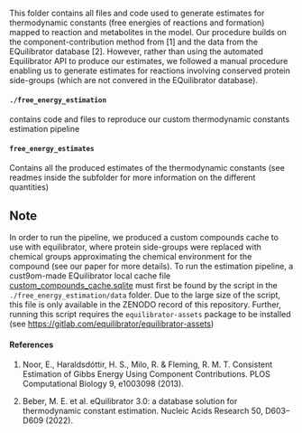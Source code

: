This folder contains all files and code used to generate estimates for thermodynamic constants (free energies of reactions and formation) mapped to reaction and metabolites in the model. Our procedure builds on the component-contribution method from [1] and the data from the EQuilibrator database [2]. However, rather than using the automated Equilibrator API to produce our estimates, we followed a manual procedure enabling us to generate estimates for reactions involving conserved protein side-groups (which are not convered in the EQuilibrator database).
#### `./free_energy_estimation`
contains code and files to reproduce our custom thermodynamic constants estimation pipeline
#### `free_energy_estimates`
Contains all the produced estimates of the thermodynamic constants (see readmes inside the subfolder for more information on the different quantities)
## Note
In order to run the pipeline, we produced a custom compounds cache to use with equilibrator, where protein side-groups were replaced with chemical groups approximating the chemical environment for the compound (see our paper for more details). To run the estimation pipeline, a cust9om-made EQuilibrator local cache file [custom_compounds_cache.sqlite](`custom_compounds_cache.sqlite`) must first be found by the script in the `./free_energy_estimation/data` folder. Due to the large size of the script, this file is only available in the ZENODO record of this repository. Further, running this script requires the `equilibrator-assets` package to be installed (see https://gitlab.com/equilibrator/equilibrator-assets)
#### References
1. Noor, E., Haraldsdóttir, H. S., Milo, R. & Fleming, R. M. T. Consistent Estimation of Gibbs Energy Using Component Contributions. PLOS Computational Biology 9, e1003098 (2013).

2. Beber, M. E. et al. eQuilibrator 3.0: a database solution for thermodynamic constant estimation. Nucleic Acids Research 50, D603–D609 (2022).
